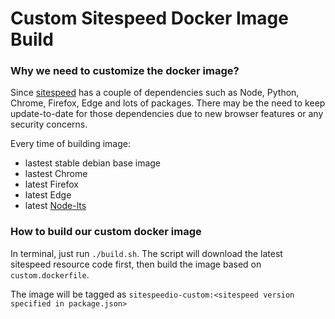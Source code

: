 # Custom Sitespeed Docker Image Build 

### Why we need to customize the docker image?
Since [sitespeed](https://github.com/sitespeedio/sitespeed.io) has a couple of dependencies such as Node, Python, Chrome, Firefox, Edge and lots of packages. There may be the need to keep update-to-date for those dependencies due to new browser features or any security concerns. 

Every time of building image: 
- lastest stable debian base image 
- lastest Chrome 
- latest Firefox 
- latest Edge 
- latest [Node-lts](https://nodejs.org/en/)

### How to build our custom docker image
In terminal, just run `./build.sh`. The script will download the latest sitespeed resource code first, then build the image based on `custom.dockerfile`. 

The image will be tagged as `sitespeedio-custom:<sitespeed version specified in package.json>`

